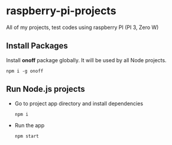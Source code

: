# raspberry-pi-projects
All of my projects, test codes using raspberry PI (PI 3, Zero W)

## Install Packages
Install **onoff** package globally. It will be used by all Node projects.
```
npm i -g onoff
```

## Run Node.js projects

* Go to project app directory and install dependencies
   ```
   npm i
   ```

* Run the app
   ```
   npm start
   ```
